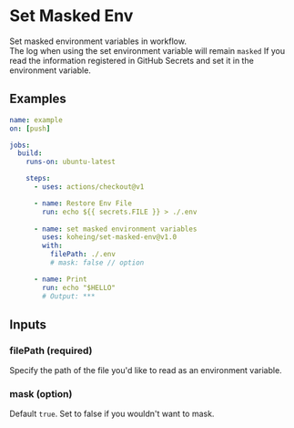 # Set Masked Env

Set masked environment variables in workflow.  
The log when using the set environment variable will remain `masked` If you read the information registered in GitHub Secrets and set it in the environment variable.

## Examples
```yml
name: example
on: [push]

jobs:
  build:
    runs-on: ubuntu-latest

    steps:
      - uses: actions/checkout@v1

      - name: Restore Env File
        run: echo ${{ secrets.FILE }} > ./.env
      
      - name: set masked environment variables
        uses: koheing/set-masked-env@v1.0
        with:
          filePath: ./.env
          # mask: false // option

      - name: Print
        run: echo "$HELLO"
        # Output: ***
```

## Inputs

### **filePath** (**required**)
Specify the path of the file you'd like to read as an environment variable.

### mask (option)
Default `true`. Set to false if you wouldn't want to mask.
